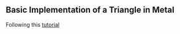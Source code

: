 ## Basic Implementation of a Triangle in Metal  
Following this [tutorial](https://www.raywenderlich.com/7475-metal-tutorial-getting-started)  

